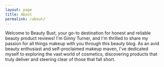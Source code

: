 ```yaml
---
layout: page
title: About
permalink: /about/
---
```


Welcome to Beauty Bust, your go-to destination for honest and reliable beauty product reviews! I'm Ginny Turner, and I'm thrilled to share my passion for all things makeup with you through this beauty blog. As an avid beauty enthusiast and self-proclaimed makeup maven, I've dedicated myself to exploring the vast world of cosmetics, discovering products that truly deliver and steering clear of those that fall short.
